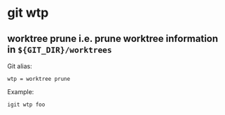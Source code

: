 
# git wtp

## worktree prune i.e. prune worktree information in `${GIT_DIR}/worktrees`

Git alias:

```git
wtp = worktree prune
```

Example:

```shell
igit wtp foo
```
